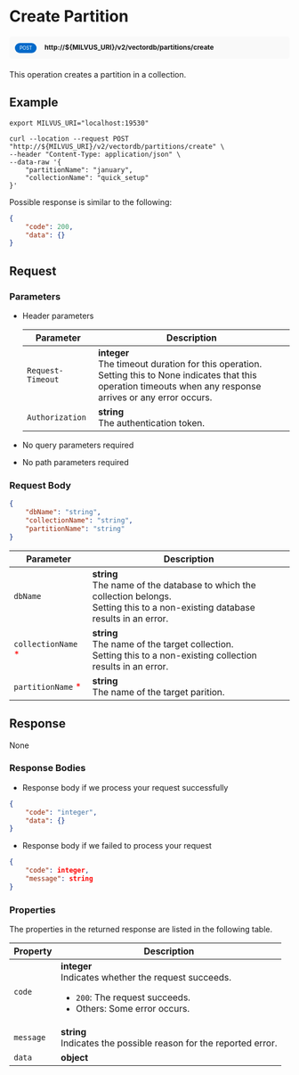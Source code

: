 # Create Partition

<div style="background: #f9f9f9; padding: 10px; border-radius: 5px; margin-bottom: 20px;">
    <div style="display: inline-block; background: #026aca; font-size: 0.6em; border-radius: 10px; color: #ffffff; padding: 0.3em 1em; line-height: 1.5em;">
        <span>POST</span>
    </div>
    <div style="display: inline-block; font-size: 0.85em; font-weight: 700; margin-left: 10px;">
        <span>http://${MILVUS_URI}/v2/vectordb/partitions/create</span>
    </div>
</div>

This operation creates a partition in a collection. 

## Example

```shell
export MILVUS_URI="localhost:19530"

curl --location --request POST "http://${MILVUS_URI}/v2/vectordb/partitions/create" \
--header "Content-Type: application/json" \
--data-raw '{
    "partitionName": "january",
    "collectionName": "quick_setup"
}'
```
Possible response is similar to the following:
```json
{
    "code": 200,
    "data": {}
}
```



## Request

### Parameters

- Header parameters

    | Parameter        | Description                                                                               |
    |------------------|-------------------------------------------------------------------------------------------|
    | `Request-Timeout`  | **integer**<br/>The timeout duration for this operation.<br/>Setting this to None indicates that this operation timeouts when any response arrives or any error occurs.|
    | `Authorization`  | **string**<br/>The authentication token.|

- No query parameters required

- No path parameters required

### Request Body

```json
{
    "dbName": "string",
    "collectionName": "string",
    "partitionName": "string"
}
```

| Parameter        | Description                                                                               |
|------------------|-------------------------------------------------------------------------------------------|
| `dbName`  | __string__<br/>The name of the database to which the collection belongs.<br/>Setting this to a non-existing database results in an error.  |
| `collectionName` <span style="color:red">*</span> | __string__<br/>The name of the target collection.<br/>Setting this to a non-existing collection results in an error.  |
| `partitionName` <span style="color:red">*</span> | __string__<br/>The name of the target parition.  |

## Response

None

### Response Bodies

- Response body if we process your request successfully

```json
{
    "code": "integer",
    "data": {}
}
```

- Response body if we failed to process your request

```json
{
    "code": integer,
    "message": string
}
```

### Properties

The properties in the returned response are listed in the following table.

| Property | Description                                                                                                                                 |
|----------|---------------------------------------------------------------------------------------------------------------------------------------------|
| `code`   | __integer__<br/>Indicates whether the request succeeds.<br/><ul><li>`200`: The request succeeds.</li><li>Others: Some error occurs.</li></ul> |
| `message`  | __string__<br/>Indicates the possible reason for the reported error. |
| `data` | __object__<br/> |
